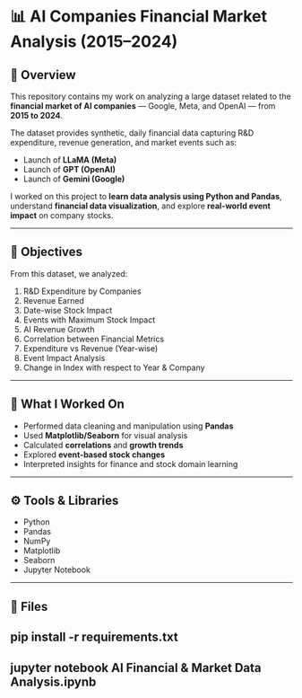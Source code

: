 # 📊 AI Companies Financial Market Analysis (2015–2024)

## 📘 Overview
This repository contains my work on analyzing a large dataset related to the **financial market of AI companies** — Google, Meta, and OpenAI — from **2015 to 2024**.

The dataset provides synthetic, daily financial data capturing R&D expenditure, revenue generation, and market events such as:
- Launch of **LLaMA (Meta)**
- Launch of **GPT (OpenAI)**
- Launch of **Gemini (Google)**

I worked on this project to **learn data analysis using Python and Pandas**, understand **financial data visualization**, and explore **real-world event impact** on company stocks.

---

## 🎯 Objectives
From this dataset, we analyzed:
1. R&D Expenditure by Companies  
2. Revenue Earned  
3. Date-wise Stock Impact  
4. Events with Maximum Stock Impact  
5. AI Revenue Growth  
6. Correlation between Financial Metrics  
7. Expenditure vs Revenue (Year-wise)  
8. Event Impact Analysis  
9. Change in Index with respect to Year & Company  

---

## 🧠 What I Worked On
- Performed data cleaning and manipulation using **Pandas**
- Used **Matplotlib/Seaborn** for visual analysis
- Calculated **correlations** and **growth trends**
- Explored **event-based stock changes**
- Interpreted insights for finance and stock domain learning

---

## ⚙️ Tools & Libraries
- Python  
- Pandas  
- NumPy  
- Matplotlib  
- Seaborn  
- Jupyter Notebook  

---

## 📂 Files


## pip install -r requirements.txt
## jupyter notebook AI Financial & Market Data Analysis.ipynb

